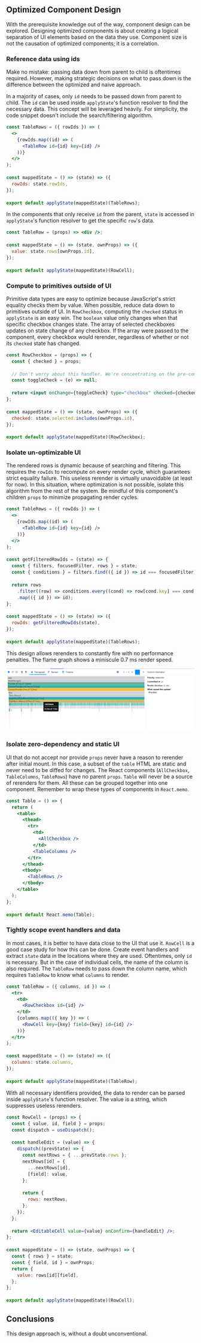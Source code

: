## Optimized Component Design

With the prerequisite knowledge out of the way, component design can be explored. Designing optimized components is about creating a logical separation of UI elements based on the data they use. Component size is not the causation of optimized components; it is a correlation.

### Reference data using ids

Make no mistake: passing data down from parent to child is oftentimes required. However, making strategic decisions on what to pass down is the difference between the optimized and naive approach.

In a majority of cases, only `id` needs to be passed down from parent to child. The `id` can be used inside `applyState`'s function resolver to find the necessary data. This concept will be leveraged heavily. For simplicity, the code snippet doesn't include the search/filtering algorithm.

```jsx
const TableRows = ({ rowIds }) => (
  <>
    {rowIds.map((id) => (
      <TableRow id={id} key={id} />
    ))}
  </>
);

const mappedState = () => (state) => ({
  rowIds: state.rowIds,
});

export default applyState(mappedState)(TableRows);
```

In the components that only receive `id` from the parent, `state` is accessed in `applyState`'s function resolver to get the specific `row`'s data.

```jsx
const TableRow = (props) => <div />;

const mappedState = () => (state, ownProps) => ({
  value: state.rows[ownProps.id],
});

export default applyState(mappedState)(RowCell);
```

### Compute to primitives outside of UI

Primitive data types are easy to optimize because JavaScript's strict equality checks them by value. When possible, reduce data down to primitives outside of UI. In `RowCheckbox`, computing the `checked` status in `applyState` is an easy win. The `boolean` value only changes when that specific checkbox changes state. The array of selected checkboxes updates on state change of any checkbox. If the array were passed to the component, every checkbox would rerender, regardless of whether or not its `checked` state has changed.

```jsx
const RowCheckbox = (props) => {
  const { checked } = props;

  // Don't worry about this handler. We're concentrating on the pre-computation aspect of this code snippet
  const toggleCheck = (e) => null;

  return <input onChange={toggleCheck} type="checkbox" checked={checked} />;
};

const mappedState = () => (state, ownProps) => ({
  checked: state.selected.includes(ownProps.id),
});

export default applyState(mappedState)(RowCheckbox);
```

### Isolate un-optimizable UI

The rendered rows is dynamic because of searching and filtering. This requires the `rowIds` to recompute on every render cycle, which guarantees strict equality failure. This useless rerender is virtually unavoidable (at least for now). In this situation, where optimization is not possible, isolate this algorithm from the rest of the system. Be mindful of this component's children `props` to minimize propagating render cycles.

```jsx
const TableRows = ({ rowIds }) => (
  <>
    {rowIds.map((id) => (
      <TableRow id={id} key={id} />
    ))}
  </>
);

const getFilteredRowIds = (state) => {
  const { filters, focusedFilter, rows } = state;
  const { conditions } = filters.find(({ id }) => id === focusedFilter);

  return rows
    .filter((row) => conditions.every((cond) => row[cond.key] === cond.value))
    .map(({ id }) => id);
};

const mappedState = () => (state) => ({
  rowIds: getFilteredRowIds(state),
});

export default applyState(mappedState)(TableRows);
```

This design allows rerenders to constantly fire with no performance penalties. The flame graph shows a miniscule 0.7 ms render speed.

![performance of click all checkbox using unoptimized app](../images/table-rows-rerender-overhead.png)

### Isolate zero-dependency and static UI

UI that do not accept nor provide `props` never have a reason to rerender after initial mount. In this case, a subset of the `table` HTML are static and never need to be diffed for changes. The React components (`AllCheckbox`, `TableColumns`, `TableRows`) have no parent `props`. `Table` will never be a source of rerenders for them. All these can be grouped together into one component. Remember to wrap these types of components in `React.memo`.

```jsx
const Table = () => {
  return (
    <table>
      <thead>
        <tr>
          <td>
            <AllCheckbox />
          </td>
          <TableColumns />
        </tr>
      </thead>
      <tbody>
        <TableRows />
      </tbody>
    </table>
  );
};

export default React.memo(Table);
```

### Tightly scope event handlers and data

In most cases, it is better to have data close to the UI that use it. `RowCell` is a good case study for how this can be done. Create event handlers and extract `state` data in the locations where they are used. Oftentimes, only `id` is necessary. But in the case of individual cells, the name of the column is also required. The `TableRow` needs to pass down the column name, which requires `TableRow` to know what `columns` to render.

```jsx
const TableRow = ({ columns, id }) => (
  <tr>
    <td>
      <RowCheckbox id={id} />
    </td>
    {columns.map(({ key }) => (
      <RowCell key={key} field={key} id={id} />
    ))}
  </tr>
);

const mappedState = () => (state) => ({
  columns: state.columns,
});

export default applyState(mappedState)(TableRow);
```

With all necessary identifiers provided, the data to render can be parsed inside `applyState`'s function resolver. The value is a string, which suppresses useless rerenders.

```jsx
const RowCell = (props) => {
  const { value, id, field } = props;
  const dispatch = useDispatch();

  const handleEdit = (value) => {
    dispatch((prevState) => {
      const nextRows = { ...prevState.rows };
      nextRows[id] = {
        ...nextRows[id],
        [field]: value,
      };

      return {
        rows: nextRows,
      };
    });
  };

  return <EditableCell value={value} onConfirm={handleEdit} />;
};

const mappedState = () => (state, ownProps) => {
  const { rows } = state;
  const { field, id } = ownProps;
  return {
    value: rows[id][field],
  };
};

export default applyState(mappedState)(RowCell);
```

## Conclusions

This design approach is, without a doubt unconventional. 
